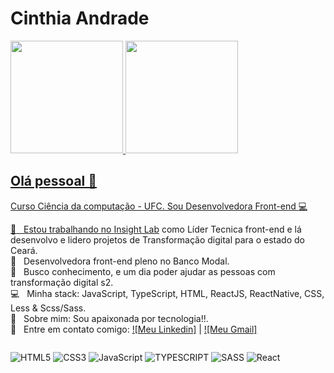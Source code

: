 
# Cinthia Andrade


 <div>
  <a href="https://github.com/cinthia3301andrad">
  <img height="180em" src="https://github-readme-status.vercel.app/api?username=cinthia3301andrad&show_icons=true&theme=synthwave&include_all_commits=true&count_private=true"/>
  <img height="180em" src="https://github-readme-status.vercel.app/api/top-langs/?username=cinthia3301andrad&layout=compact&langs_count=7&theme=synthwave"/>
</div>

## Olá pessoal 👋
Curso Ciência da computação - UFC.
Sou Desenvolvedora Front-end :computer:

 :rocket:  &nbsp; Estou trabalhando no [Insight Lab](https://insightlab.ufc.br/) como Líder Tecnica front-end e lá desenvolvo e lidero projetos de Transformação digital para o estado do Ceará. <br/>
   :rocket:  &nbsp; Desenvolvedora front-end pleno no Banco Modal. 
 <br/> :purple_heart: &nbsp; Busco conhecimento, e um dia poder ajudar as pessoas com transformação digital s2.
 <br/> :computer: &nbsp; Minha stack: JavaScript, TypeScript, HTML, ReactJS, ReactNative, CSS, Less & Scss/Sass.
 <br/> 💬  &nbsp; Sobre mim: Sou apaixonada por tecnologia!!.
 <br/> :email: &nbsp; Entre em contato comigo: [![Meu Linkedin]](https://www.linkedin.com/in/cinthia-andrade-866a501aa/) 
| 
[![Meu Gmail]](mailto:cinthiaadm15@gmail.com)

<div style="display: flex"><br>

  ![HTML5](https://img.shields.io/badge/html5-%23E34F26.svg?style=for-the-badge&logo=html5&logoColor=white) ![CSS3](https://img.shields.io/badge/css3-%231572B6.svg?style=for-the-badge&logo=css3&logoColor=white) ![JavaScript](https://img.shields.io/badge/javascript-%23323330.svg?style=for-the-badge&logo=javascript&logoColor=%23F7DF1E) ![TYPESCRIPT](https://img.shields.io/badge/typescript-%23777BB4.svg?style=for-the-badge&logo=typescript&logoColor=white) ![SASS](https://img.shields.io/badge/sass-ff9ce8.svg?style=for-the-badge&logo=sass&logoColor=white) ![React](https://img.shields.io/badge/react-%2320232a.svg?style=for-the-badge&logo=react&logoColor=%2361DAFB) 
</div>
